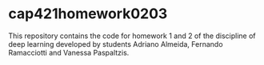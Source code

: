 # cap421homework0203
This repository contains the code for homework 1 and 2 of the discipline of deep learning developed by students Adriano Almeida, Fernando Ramacciotti and Vanessa Paspaltzis.
